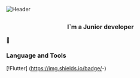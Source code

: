 ![Header](https://wiki.stavcdo.ru/images/5/54/%D0%94%D0%B5%D0%BA%D0%BE%D1%80.png)
## <h3 align="center">I`m a Junior developer</h3>📌 

### Language and Tools
[!Flutter] (https://img.shields.io/badge/<MESSAGE>-<COLOR>)

<!--
**Arstist/Arstist** is a ✨ _special_ ✨ repository because its `README.md` (this file) appears on your GitHub profile.

Here are some ideas to get you started:

- 🔭 I’m currently working on ...
- 🌱 I’m currently learning ...
- 👯 I’m looking to collaborate on ...
- 🤔 I’m looking for help with ...
- 💬 Ask me about ...
- 📫 How to reach me: ...
- 😄 Pronouns: ...
- ⚡ Fun fact: ...
-->
